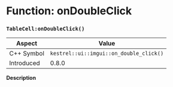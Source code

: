 
# Function: onDoubleClick
### `TableCell:onDoubleClick()`

| Aspect | Value |
| --- | --- |
| C++ Symbol | `kestrel::ui::imgui::on_double_click()` |
| Introduced | 0.8.0 |

**Description**


